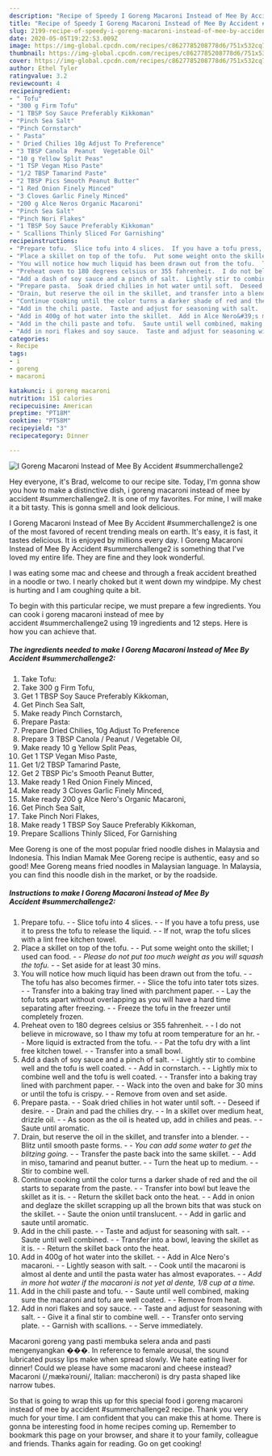 ```yaml
---
description: "Recipe of Speedy I Goreng Macaroni Instead of Mee By Accident #summerchallenge2"
title: "Recipe of Speedy I Goreng Macaroni Instead of Mee By Accident #summerchallenge2"
slug: 2199-recipe-of-speedy-i-goreng-macaroni-instead-of-mee-by-accident-summerchallenge2
date: 2020-05-05T19:22:53.009Z
image: https://img-global.cpcdn.com/recipes/c8627785208778d6/751x532cq70/i-goreng-macaroni-instead-of-mee-by-accident-summerchallenge2-recipe-main-photo.jpg
thumbnail: https://img-global.cpcdn.com/recipes/c8627785208778d6/751x532cq70/i-goreng-macaroni-instead-of-mee-by-accident-summerchallenge2-recipe-main-photo.jpg
cover: https://img-global.cpcdn.com/recipes/c8627785208778d6/751x532cq70/i-goreng-macaroni-instead-of-mee-by-accident-summerchallenge2-recipe-main-photo.jpg
author: Ethel Tyler
ratingvalue: 3.2
reviewcount: 4
recipeingredient:
- " Tofu"
- "300 g Firm Tofu"
- "1 TBSP Soy Sauce Preferably Kikkoman"
- "Pinch Sea Salt"
- "Pinch Cornstarch"
- " Pasta"
- " Dried Chilies 10g Adjust To Preference"
- "3 TBSP Canola  Peanut  Vegetable Oil"
- "10 g Yellow Split Peas"
- "1 TSP Vegan Miso Paste"
- "1/2 TBSP Tamarind Paste"
- "2 TBSP Pics Smooth Peanut Butter"
- "1 Red Onion Finely Minced"
- "3 Cloves Garlic Finely Minced"
- "200 g Alce Neros Organic Macaroni"
- "Pinch Sea Salt"
- "Pinch Nori Flakes"
- "1 TBSP Soy Sauce Preferably Kikkoman"
- " Scallions Thinly Sliced For Garnishing"
recipeinstructions:
- "Prepare tofu.  Slice tofu into 4 slices.  If you have a tofu press, use it to press the tofu to release the liquid.  If not, wrap the tofu slices with a lint free kitchen towel."
- "Place a skillet on top of the tofu.  Put some weight onto the skillet; I used can food.  *Please do not put too much weight as you will squash the tofu.*  Set aside for at least 30 mins."
- "You will notice how much liquid has been drawn out from the tofu.  The tofu has also becomes firmer.  Slice the tofu into tater tots sizes.  Transfer into a baking tray lined with parchment paper.  Lay the tofu tots apart without overlapping as you will have a hard time separating after freezing.  Freeze the tofu in the freezer until completely frozen."
- "Preheat oven to 180 degrees celsius or 355 fahrenheit.  I do not believe in microwave, so I thaw my tofu at room temperature for an hr.  More liquid is extracted from the tofu.  Pat the tofu dry with a lint free kitchen towel.  Transfer into a small bowl."
- "Add a dash of soy sauce and a pinch of salt.  Lightly stir to combine well and the tofu is well coated.  Add in cornstarch.  Lightly mix to combine well and the tofu is well coated.  Transfer into a baking tray lined with parchment paper.  Wack into the oven and bake for 30 mins or until the tofu is crispy.  Remove from oven and set aside."
- "Prepare pasta.  Soak dried chilies in hot water until soft.  Deseed if desire.  Drain and pad the chilies dry.  In a skillet over medium heat, drizzle oil.  As soon as the oil is heated up, add in chilies and peas.  Saute until aromatic."
- "Drain, but reserve the oil in the skillet, and transfer into a blender.  Blitz until smooth paste forms.  *You can add some water to get the blitzing going.*  Transfer the paste back into the same skillet.  Add in miso, tamarind and peanut butter.  Turn the heat up to medium.  Stir to combine well."
- "Continue cooking until the color turns a darker shade of red and the oil starts to separate from the paste.  Transfer into bowl but leave the skillet as it is.  Return the skillet back onto the heat.  Add in onion and deglaze the skillet scrapping up all the brown bits that was stuck on the skillet.  Saute the onion until translucent.  Add in garlic and saute until aromatic."
- "Add in the chili paste.  Taste and adjust for seasoning with salt.  Saute until well combined.  Transfer into a bowl, leaving the skillet as it is.  Return the skillet back onto the heat."
- "Add in 400g of hot water into the skillet.  Add in Alce Nero&#39;s macaroni.  Lightly season with salt.  Cook until the macaroni is almost al dente and until the pasta water has almost evaporates.  *Add in more hot water if the macaroni is not yet al dente, 1/8 cup at a time.*"
- "Add in the chili paste and tofu.  Saute until well combined, making sure the macaroni and tofu are well coated.  Remove from heat."
- "Add in nori flakes and soy sauce.  Taste and adjust for seasoning with salt.  Give it a final stir to combine well.  Transfer onto serving plate.  Garnish with scallions.  Serve immediately."
categories:
- Recipe
tags:
- i
- goreng
- macaroni

katakunci: i goreng macaroni 
nutrition: 151 calories
recipecuisine: American
preptime: "PT18M"
cooktime: "PT58M"
recipeyield: "3"
recipecategory: Dinner

---
```



![I Goreng Macaroni Instead of Mee By Accident #summerchallenge2](https://img-global.cpcdn.com/recipes/c8627785208778d6/751x532cq70/i-goreng-macaroni-instead-of-mee-by-accident-summerchallenge2-recipe-main-photo.jpg)

Hey everyone, it's Brad, welcome to our recipe site. Today, I'm gonna show you how to make a distinctive dish, i goreng macaroni instead of mee by accident #summerchallenge2. It is one of my favorites. For mine, I will make it a bit tasty. This is gonna smell and look delicious.

I Goreng Macaroni Instead of Mee By Accident #summerchallenge2 is one of the most favored of recent trending meals on earth. It's easy, it is fast, it tastes delicious. It is enjoyed by millions every day. I Goreng Macaroni Instead of Mee By Accident #summerchallenge2 is something that I've loved my entire life. They are fine and they look wonderful.

I was eating some mac and cheese and through a freak accident breathed in a noodle or two. I nearly choked but it went down my windpipe. My chest is hurting and I am coughing quite a bit.


To begin with this particular recipe, we must prepare a few ingredients. You can cook i goreng macaroni instead of mee by accident #summerchallenge2 using 19 ingredients and 12 steps. Here is how you can achieve that.

<!--inarticleads1-->

##### The ingredients needed to make I Goreng Macaroni Instead of Mee By Accident #summerchallenge2:

1. Take  Tofu:
1. Take 300 g Firm Tofu,
1. Get 1 TBSP Soy Sauce Preferably Kikkoman,
1. Get Pinch Sea Salt,
1. Make ready Pinch Cornstarch,
1. Prepare  Pasta:
1. Prepare  Dried Chilies, 10g Adjust To Preference
1. Prepare 3 TBSP Canola / Peanut / Vegetable Oil,
1. Make ready 10 g Yellow Split Peas,
1. Get 1 TSP Vegan Miso Paste,
1. Get 1/2 TBSP Tamarind Paste,
1. Get 2 TBSP Pic&#39;s Smooth Peanut Butter,
1. Make ready 1 Red Onion Finely Minced,
1. Make ready 3 Cloves Garlic Finely Minced,
1. Make ready 200 g Alce Nero&#39;s Organic Macaroni,
1. Get Pinch Sea Salt,
1. Take Pinch Nori Flakes,
1. Make ready 1 TBSP Soy Sauce Preferably Kikkoman,
1. Prepare  Scallions Thinly Sliced, For Garnishing


Mee Goreng is one of the most popular fried noodle dishes in Malaysia and Indonesia. This Indian Mamak Mee Goreng recipe is authentic, easy and so good! Mee Goreng means fried noodles in Malaysian language. In Malaysia, you can find this noodle dish in the market, or by the roadside. 

<!--inarticleads2-->

##### Instructions to make I Goreng Macaroni Instead of Mee By Accident #summerchallenge2:

1. Prepare tofu. -  - Slice tofu into 4 slices. -  - If you have a tofu press, use it to press the tofu to release the liquid. -  - If not, wrap the tofu slices with a lint free kitchen towel.
1. Place a skillet on top of the tofu. -  - Put some weight onto the skillet; I used can food. -  - *Please do not put too much weight as you will squash the tofu.* -  - Set aside for at least 30 mins.
1. You will notice how much liquid has been drawn out from the tofu. -  - The tofu has also becomes firmer. -  - Slice the tofu into tater tots sizes. -  - Transfer into a baking tray lined with parchment paper. -  - Lay the tofu tots apart without overlapping as you will have a hard time separating after freezing. -  - Freeze the tofu in the freezer until completely frozen.
1. Preheat oven to 180 degrees celsius or 355 fahrenheit. -  - I do not believe in microwave, so I thaw my tofu at room temperature for an hr. -  - More liquid is extracted from the tofu. -  - Pat the tofu dry with a lint free kitchen towel. -  - Transfer into a small bowl.
1. Add a dash of soy sauce and a pinch of salt. -  - Lightly stir to combine well and the tofu is well coated. -  - Add in cornstarch. -  - Lightly mix to combine well and the tofu is well coated. -  - Transfer into a baking tray lined with parchment paper. -  - Wack into the oven and bake for 30 mins or until the tofu is crispy. -  - Remove from oven and set aside.
1. Prepare pasta. -  - Soak dried chilies in hot water until soft. -  - Deseed if desire. -  - Drain and pad the chilies dry. -  - In a skillet over medium heat, drizzle oil. -  - As soon as the oil is heated up, add in chilies and peas. -  - Saute until aromatic.
1. Drain, but reserve the oil in the skillet, and transfer into a blender. -  - Blitz until smooth paste forms. -  - *You can add some water to get the blitzing going.* -  - Transfer the paste back into the same skillet. -  - Add in miso, tamarind and peanut butter. -  - Turn the heat up to medium. -  - Stir to combine well.
1. Continue cooking until the color turns a darker shade of red and the oil starts to separate from the paste. -  - Transfer into bowl but leave the skillet as it is. -  - Return the skillet back onto the heat. -  - Add in onion and deglaze the skillet scrapping up all the brown bits that was stuck on the skillet. -  - Saute the onion until translucent. -  - Add in garlic and saute until aromatic.
1. Add in the chili paste. -  - Taste and adjust for seasoning with salt. -  - Saute until well combined. -  - Transfer into a bowl, leaving the skillet as it is. -  - Return the skillet back onto the heat.
1. Add in 400g of hot water into the skillet. -  - Add in Alce Nero&#39;s macaroni. -  - Lightly season with salt. -  - Cook until the macaroni is almost al dente and until the pasta water has almost evaporates. -  - *Add in more hot water if the macaroni is not yet al dente, 1/8 cup at a time.*
1. Add in the chili paste and tofu. -  - Saute until well combined, making sure the macaroni and tofu are well coated. -  - Remove from heat.
1. Add in nori flakes and soy sauce. -  - Taste and adjust for seasoning with salt. -  - Give it a final stir to combine well. -  - Transfer onto serving plate. -  - Garnish with scallions. -  - Serve immediately.


Macaroni goreng yang pasti membuka selera anda and pasti mengenyangkan ���. In reference to female arousal, the sound lubricated pussy lips make when spread slowly. We hate eating liver for dinner! Could we please have some macaroni and cheese instead? Macaroni (/ˌmækəˈroʊni/, Italian: maccheroni) is dry pasta shaped like narrow tubes. 

So that is going to wrap this up for this special food i goreng macaroni instead of mee by accident #summerchallenge2 recipe. Thank you very much for your time. I am confident that you can make this at home. There is gonna be interesting food in home recipes coming up. Remember to bookmark this page on your browser, and share it to your family, colleague and friends. Thanks again for reading. Go on get cooking!
